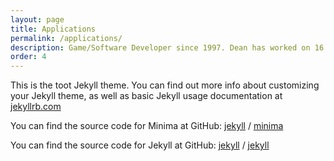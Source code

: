 ```yaml
---
layout: page
title: Applications
permalink: /applications/
description: Game/Software Developer since 1997. Dean has worked on 16 published games across all major platforms. He has recently been developing web-based applications centered around Bitcoin & Lightning Network technologies. He is based in Edmonton, Canada.
order: 4
---
```


This is the toot Jekyll theme. You can find out more info about customizing your Jekyll theme, as well as basic Jekyll usage documentation at [jekyllrb.com](https://jekyllrb.com/)

You can find the source code for Minima at GitHub:
[jekyll][jekyll-organization] /
[minima](https://github.com/jekyll/minima)

You can find the source code for Jekyll at GitHub:
[jekyll][jekyll-organization] /
[jekyll](https://github.com/jekyll/jekyll)


[jekyll-organization]: https://github.com/jekyll
